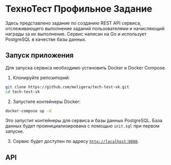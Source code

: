 # ТехноТест Профильное Задание

Здесь представлено задание по созданию REST API сервиса, отслеживающего выполнение заданий пользователями и начисляющий награды за их выполнение. Сервис написан на Go и использует PostgreSQL в качестве базы данных.

## Запуск приложения

Для запуска сервиса необходимо установить Docker и Docker Compose.

1. Клонируйте репозиторий:

```bash
git clone https://github.com/meligera/tech-test-vk.git
cd tech-test-vk
```

2. Запустите контейнеры Docker:

```bash
docker-compose up -d
```

Это запустит контейнеры для сервиса и базы данных PostgreSQL. База данных будет проинициализирована с помощью `init.sql` при первом запуске.

3. Сервис будет доступен по адресу [`http://localhost:8080`](http://localhost:8080).

## API
